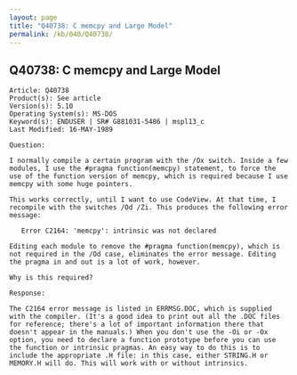 ```yaml
---
layout: page
title: "Q40738: C memcpy and Large Model"
permalink: /kb/040/Q40738/
---
```


## Q40738: C memcpy and Large Model

	Article: Q40738
	Product(s): See article
	Version(s): 5.10
	Operating System(s): MS-DOS
	Keyword(s): ENDUSER | SR# G881031-5486 | mspl13_c
	Last Modified: 16-MAY-1989
	
	Question:
	
	I normally compile a certain program with the /Ox switch. Inside a few
	modules, I use the #pragma function(memcpy) statement, to force the
	use of the function version of memcpy, which is required because I use
	memcpy with some huge pointers.
	
	This works correctly, until I want to use CodeView. At that time, I
	recompile with the switches /Od /Zi. This produces the following error
	message:
	
	   Error C2164: 'memcpy': intrinsic was not declared
	
	Editing each module to remove the #pragma function(memcpy), which is
	not required in the /Od case, eliminates the error message. Editing
	the pragma in and out is a lot of work, however.
	
	Why is this required?
	
	Response:
	
	The C2164 error message is listed in ERRMSG.DOC, which is supplied
	with the compiler. (It's a good idea to print out all the .DOC files
	for reference; there's a lot of important information there that
	doesn't appear in the manuals.) When you don't use the -Oi or -Ox
	option, you need to declare a function prototype before you can use
	the function or intrinsic pragmas. An easy way to do this is to
	include the appropriate .H file: in this case, either STRING.H or
	MEMORY.H will do. This will work with or without intrinsics.
